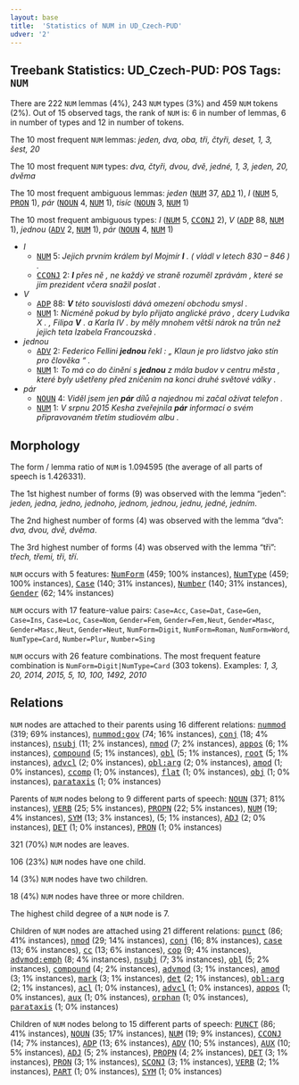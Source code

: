 ```yaml
---
layout: base
title:  'Statistics of NUM in UD_Czech-PUD'
udver: '2'
---
```


## Treebank Statistics: UD_Czech-PUD: POS Tags: `NUM`

There are 222 `NUM` lemmas (4%), 243 `NUM` types (3%) and 459 `NUM` tokens (2%).
Out of 15 observed tags, the rank of `NUM` is: 6 in number of lemmas, 6 in number of types and 12 in number of tokens.

The 10 most frequent `NUM` lemmas: <em>jeden, dva, oba, tři, čtyři, deset, 1, 3, šest, 20</em>

The 10 most frequent `NUM` types:  <em>dva, čtyři, dvou, dvě, jedné, 1, 3, jeden, 20, dvěma</em>

The 10 most frequent ambiguous lemmas: <em>jeden</em> (<tt><a href="cs_pud-pos-NUM.html">NUM</a></tt> 37, <tt><a href="cs_pud-pos-ADJ.html">ADJ</a></tt> 1), <em>I</em> (<tt><a href="cs_pud-pos-NUM.html">NUM</a></tt> 5, <tt><a href="cs_pud-pos-PRON.html">PRON</a></tt> 1), <em>pár</em> (<tt><a href="cs_pud-pos-NOUN.html">NOUN</a></tt> 4, <tt><a href="cs_pud-pos-NUM.html">NUM</a></tt> 1), <em>tisíc</em> (<tt><a href="cs_pud-pos-NOUN.html">NOUN</a></tt> 3, <tt><a href="cs_pud-pos-NUM.html">NUM</a></tt> 1)

The 10 most frequent ambiguous types:  <em>I</em> (<tt><a href="cs_pud-pos-NUM.html">NUM</a></tt> 5, <tt><a href="cs_pud-pos-CCONJ.html">CCONJ</a></tt> 2), <em>V</em> (<tt><a href="cs_pud-pos-ADP.html">ADP</a></tt> 88, <tt><a href="cs_pud-pos-NUM.html">NUM</a></tt> 1), <em>jednou</em> (<tt><a href="cs_pud-pos-ADV.html">ADV</a></tt> 2, <tt><a href="cs_pud-pos-NUM.html">NUM</a></tt> 1), <em>pár</em> (<tt><a href="cs_pud-pos-NOUN.html">NOUN</a></tt> 4, <tt><a href="cs_pud-pos-NUM.html">NUM</a></tt> 1)


* <em>I</em>
  * <tt><a href="cs_pud-pos-NUM.html">NUM</a></tt> 5: <em>Jejich prvním králem byl Mojmír <b>I</b> . ( vládl v letech 830 – 846 ) .</em>
  * <tt><a href="cs_pud-pos-CCONJ.html">CCONJ</a></tt> 2: <em><b>I</b> přes ně , ne každý ve straně rozuměl zprávám , které se jim prezident včera snažil poslat .</em>
* <em>V</em>
  * <tt><a href="cs_pud-pos-ADP.html">ADP</a></tt> 88: <em><b>V</b> této souvislosti dává omezení obchodu smysl .</em>
  * <tt><a href="cs_pud-pos-NUM.html">NUM</a></tt> 1: <em>Nicméně pokud by bylo přijato anglické právo , dcery Ludvíka X . , Filipa <b>V</b> . a Karla IV . by měly mnohem větší nárok na trůn než jejich teta Izabela Francouzská .</em>
* <em>jednou</em>
  * <tt><a href="cs_pud-pos-ADV.html">ADV</a></tt> 2: <em>Federico Fellini <b>jednou</b> řekl : „ Klaun je pro lidstvo jako stín pro člověka “ .</em>
  * <tt><a href="cs_pud-pos-NUM.html">NUM</a></tt> 1: <em>To má co do činění s <b>jednou</b> z mála budov v centru města , které byly ušetřeny před zničením na konci druhé světové války .</em>
* <em>pár</em>
  * <tt><a href="cs_pud-pos-NOUN.html">NOUN</a></tt> 4: <em>Viděl jsem jen <b>pár</b> dílů a najednou mi začal ožívat telefon .</em>
  * <tt><a href="cs_pud-pos-NUM.html">NUM</a></tt> 1: <em>V srpnu 2015 Kesha zveřejnila <b>pár</b> informací o svém připravovaném třetím studiovém albu .</em>

## Morphology

The form / lemma ratio of `NUM` is 1.094595 (the average of all parts of speech is 1.426331).

The 1st highest number of forms (9) was observed with the lemma “jeden”: <em>jeden, jedna, jedno, jednoho, jednom, jednou, jednu, jedné, jedním</em>.

The 2nd highest number of forms (4) was observed with the lemma “dva”: <em>dva, dvou, dvě, dvěma</em>.

The 3rd highest number of forms (4) was observed with the lemma “tři”: <em>třech, třemi, tři, tří</em>.

`NUM` occurs with 5 features: <tt><a href="cs_pud-feat-NumForm.html">NumForm</a></tt> (459; 100% instances), <tt><a href="cs_pud-feat-NumType.html">NumType</a></tt> (459; 100% instances), <tt><a href="cs_pud-feat-Case.html">Case</a></tt> (140; 31% instances), <tt><a href="cs_pud-feat-Number.html">Number</a></tt> (140; 31% instances), <tt><a href="cs_pud-feat-Gender.html">Gender</a></tt> (62; 14% instances)

`NUM` occurs with 17 feature-value pairs: `Case=Acc`, `Case=Dat`, `Case=Gen`, `Case=Ins`, `Case=Loc`, `Case=Nom`, `Gender=Fem`, `Gender=Fem,Neut`, `Gender=Masc`, `Gender=Masc,Neut`, `Gender=Neut`, `NumForm=Digit`, `NumForm=Roman`, `NumForm=Word`, `NumType=Card`, `Number=Plur`, `Number=Sing`

`NUM` occurs with 26 feature combinations.
The most frequent feature combination is `NumForm=Digit|NumType=Card` (303 tokens).
Examples: <em>1, 3, 20, 2014, 2015, 5, 10, 100, 1492, 2010</em>


## Relations

`NUM` nodes are attached to their parents using 16 different relations: <tt><a href="cs_pud-dep-nummod.html">nummod</a></tt> (319; 69% instances), <tt><a href="cs_pud-dep-nummod-gov.html">nummod:gov</a></tt> (74; 16% instances), <tt><a href="cs_pud-dep-conj.html">conj</a></tt> (18; 4% instances), <tt><a href="cs_pud-dep-nsubj.html">nsubj</a></tt> (11; 2% instances), <tt><a href="cs_pud-dep-nmod.html">nmod</a></tt> (7; 2% instances), <tt><a href="cs_pud-dep-appos.html">appos</a></tt> (6; 1% instances), <tt><a href="cs_pud-dep-compound.html">compound</a></tt> (5; 1% instances), <tt><a href="cs_pud-dep-obl.html">obl</a></tt> (5; 1% instances), <tt><a href="cs_pud-dep-root.html">root</a></tt> (5; 1% instances), <tt><a href="cs_pud-dep-advcl.html">advcl</a></tt> (2; 0% instances), <tt><a href="cs_pud-dep-obl-arg.html">obl:arg</a></tt> (2; 0% instances), <tt><a href="cs_pud-dep-amod.html">amod</a></tt> (1; 0% instances), <tt><a href="cs_pud-dep-ccomp.html">ccomp</a></tt> (1; 0% instances), <tt><a href="cs_pud-dep-flat.html">flat</a></tt> (1; 0% instances), <tt><a href="cs_pud-dep-obj.html">obj</a></tt> (1; 0% instances), <tt><a href="cs_pud-dep-parataxis.html">parataxis</a></tt> (1; 0% instances)

Parents of `NUM` nodes belong to 9 different parts of speech: <tt><a href="cs_pud-pos-NOUN.html">NOUN</a></tt> (371; 81% instances), <tt><a href="cs_pud-pos-VERB.html">VERB</a></tt> (25; 5% instances), <tt><a href="cs_pud-pos-PROPN.html">PROPN</a></tt> (22; 5% instances), <tt><a href="cs_pud-pos-NUM.html">NUM</a></tt> (19; 4% instances), <tt><a href="cs_pud-pos-SYM.html">SYM</a></tt> (13; 3% instances),  (5; 1% instances), <tt><a href="cs_pud-pos-ADJ.html">ADJ</a></tt> (2; 0% instances), <tt><a href="cs_pud-pos-DET.html">DET</a></tt> (1; 0% instances), <tt><a href="cs_pud-pos-PRON.html">PRON</a></tt> (1; 0% instances)

321 (70%) `NUM` nodes are leaves.

106 (23%) `NUM` nodes have one child.

14 (3%) `NUM` nodes have two children.

18 (4%) `NUM` nodes have three or more children.

The highest child degree of a `NUM` node is 7.

Children of `NUM` nodes are attached using 21 different relations: <tt><a href="cs_pud-dep-punct.html">punct</a></tt> (86; 41% instances), <tt><a href="cs_pud-dep-nmod.html">nmod</a></tt> (29; 14% instances), <tt><a href="cs_pud-dep-conj.html">conj</a></tt> (16; 8% instances), <tt><a href="cs_pud-dep-case.html">case</a></tt> (13; 6% instances), <tt><a href="cs_pud-dep-cc.html">cc</a></tt> (13; 6% instances), <tt><a href="cs_pud-dep-cop.html">cop</a></tt> (9; 4% instances), <tt><a href="cs_pud-dep-advmod-emph.html">advmod:emph</a></tt> (8; 4% instances), <tt><a href="cs_pud-dep-nsubj.html">nsubj</a></tt> (7; 3% instances), <tt><a href="cs_pud-dep-obl.html">obl</a></tt> (5; 2% instances), <tt><a href="cs_pud-dep-compound.html">compound</a></tt> (4; 2% instances), <tt><a href="cs_pud-dep-advmod.html">advmod</a></tt> (3; 1% instances), <tt><a href="cs_pud-dep-amod.html">amod</a></tt> (3; 1% instances), <tt><a href="cs_pud-dep-mark.html">mark</a></tt> (3; 1% instances), <tt><a href="cs_pud-dep-det.html">det</a></tt> (2; 1% instances), <tt><a href="cs_pud-dep-obl-arg.html">obl:arg</a></tt> (2; 1% instances), <tt><a href="cs_pud-dep-acl.html">acl</a></tt> (1; 0% instances), <tt><a href="cs_pud-dep-advcl.html">advcl</a></tt> (1; 0% instances), <tt><a href="cs_pud-dep-appos.html">appos</a></tt> (1; 0% instances), <tt><a href="cs_pud-dep-aux.html">aux</a></tt> (1; 0% instances), <tt><a href="cs_pud-dep-orphan.html">orphan</a></tt> (1; 0% instances), <tt><a href="cs_pud-dep-parataxis.html">parataxis</a></tt> (1; 0% instances)

Children of `NUM` nodes belong to 15 different parts of speech: <tt><a href="cs_pud-pos-PUNCT.html">PUNCT</a></tt> (86; 41% instances), <tt><a href="cs_pud-pos-NOUN.html">NOUN</a></tt> (35; 17% instances), <tt><a href="cs_pud-pos-NUM.html">NUM</a></tt> (19; 9% instances), <tt><a href="cs_pud-pos-CCONJ.html">CCONJ</a></tt> (14; 7% instances), <tt><a href="cs_pud-pos-ADP.html">ADP</a></tt> (13; 6% instances), <tt><a href="cs_pud-pos-ADV.html">ADV</a></tt> (10; 5% instances), <tt><a href="cs_pud-pos-AUX.html">AUX</a></tt> (10; 5% instances), <tt><a href="cs_pud-pos-ADJ.html">ADJ</a></tt> (5; 2% instances), <tt><a href="cs_pud-pos-PROPN.html">PROPN</a></tt> (4; 2% instances), <tt><a href="cs_pud-pos-DET.html">DET</a></tt> (3; 1% instances), <tt><a href="cs_pud-pos-PRON.html">PRON</a></tt> (3; 1% instances), <tt><a href="cs_pud-pos-SCONJ.html">SCONJ</a></tt> (3; 1% instances), <tt><a href="cs_pud-pos-VERB.html">VERB</a></tt> (2; 1% instances), <tt><a href="cs_pud-pos-PART.html">PART</a></tt> (1; 0% instances), <tt><a href="cs_pud-pos-SYM.html">SYM</a></tt> (1; 0% instances)

